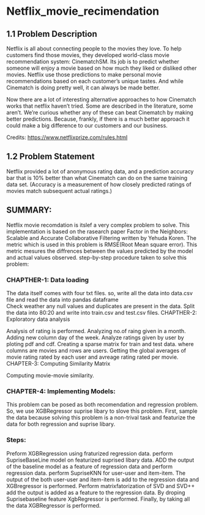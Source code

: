 # Netflix_movie_recimendation
## 1.1 Problem Description
Netflix is all about connecting people to the movies they love. To help customers find those movies, they developed world-class movie recommendation system: CinematchSM. Its job is to predict whether someone will enjoy a movie based on how much they liked or disliked other movies. Netflix use those predictions to make personal movie recommendations based on each customer’s unique tastes. And while Cinematch is doing pretty well, it can always be made better.

Now there are a lot of interesting alternative approaches to how Cinematch works that netflix haven’t tried. Some are described in the literature, some aren’t. We’re curious whether any of these can beat Cinematch by making better predictions. Because, frankly, if there is a much better approach it could make a big difference to our customers and our business.

Credits: https://www.netflixprize.com/rules.html
## 1.2 Problem Statement
Netflix provided a lot of anonymous rating data, and a prediction accuracy bar that is 10% better than what Cinematch can do on the same training data set. (Accuracy is a measurement of how closely predicted ratings of movies match subsequent actual ratings.)

## SUMMARY:
Netflix movie recomdation is itslef a very complex problem to solve. This implementation is based on the rasearch paper Factor in the Neighbors: Scalable and Accurate Collaborative Filtering written by Yehuda Koren.
The metric which is used in this problem is RMSE(Root Mean square error). This metric mesures the diffrences between the values predicted by the model and actual values observed.
step-by-step procedure taken to solve this problem:

### CHAPTHER-1: Data loading

The data itself comes with four txt files. so, write all the data into data.csv file and read the data into pandas dataframe\
Check weather any null values and duplicates are present in the data.
Split the data into 80:20 and write into train.csv and test.csv files.
CHAPTHER-2: Exploratory data analysis

Analysis of rating is performed.
Analyzing no.of raing given in a month.
Adding new column day of the week.
Analyze ratings given by user by ploting pdf and cdf.
Creating a sparse matrix for train and test data. where columns are movies and rows are users.
Getting the global averages of movie rating rated by each user and avreage rating rated per movie.
CHAPTER-3: Computing Similarity Matrix

Computing movie-movie similarity.
### CHAPTER-4: Implementing Models:

This problem can be posed as both recomendation and regression problem.
So, we use XGBRegressor suprise libary to slove this problem.
First, sample the data because solving this problem is a non-trival task and featurize the data for both regression and suprise libary.

### Steps:

Preform XGBRegression using fraturized regression data.
perform SupriseBaseLine model on featurized suprised libary data.
ADD the output of the baseline model as a feature of regression data and perform regression data.
perform SupriseKNN for user-user and item-item.
The output of the both user-user and item-item is add to the regression data and XGBregressor is performed.
Perform matrixfatorization of SVD and SVD++ add the output is added as a feature to the regression data.
By droping Suprisebaseline feature XgbRegressor is performed.
Finally, by taking all the data XGBRegressor is performed.
